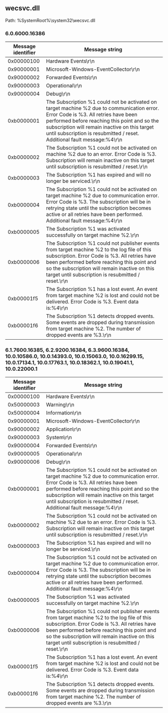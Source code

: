 ## wecsvc.dll

Path: %SystemRoot%\system32\wecsvc.dll

### 6.0.6000.16386

Message identifier | Message string
--- | ---
0x00000100 | Hardware Events\r\n
0x90000001 | Microsoft-Windows-EventCollector\r\n
0x90000002 | Forwarded Events\r\n
0x90000003 | Operational\r\n
0x90000004 | Debug\r\n
0xb0000001 | The Subscription %1 could not be activated on target machine %2 due to communication error.  Error Code is %3.  All retries have been performed before reaching this point and so the subscription will remain inactive on this target until subscription is resubmitted / reset. Additional fault message:%4\r\n
0xb0000002 | The Subscription %1 could not be activated on machine %2 due to an error. Error Code is %3. Subscription will remain inactive on this target until subscription is resubmitted / reset.\r\n
0xb0000003 | The Subscription %1 has expired and will no longer be serviced.\r\n
0xb0000004 | The Subscription %1 could not be activated on target machine %2 due to communication error.  Error Code is %3.  The subscription will be in retrying state until the subscription becomes active or all retries have been performed. Additional fault message:%4\r\n
0xb0000005 | The Subscription %1 was activated successfully on target machine %2.\r\n
0xb0000006 | The Subscription %1 could not publisher events from target machine %2 to the log file of this subscription.  Error Code is %3.  All retries have been performed before reaching this point and so the subscription will remain inactive on this target until subscription is resubmitted / reset.\r\n
0xb00001f5 | The Subscription %1 has a lost event. An event from target machine %2 is lost and could not be delivered. Error Code is %3. Event data is:%4\r\n
0xb00001f6 | The Subscription %1 detects dropped events. Some events are dropped during transmission from target machine %2. The number of dropped events are %3.\r\n

### 6.1.7600.16385, 6.2.9200.16384, 6.3.9600.16384, 10.0.10586.0, 10.0.14393.0, 10.0.15063.0, 10.0.16299.15, 10.0.17134.1, 10.0.17763.1, 10.0.18362.1, 10.0.19041.1, 10.0.22000.1

Message identifier | Message string
--- | ---
0x00000100 | Hardware Events\r\n
0x50000003 | Warning\r\n
0x50000004 | Information\r\n
0x90000001 | Microsoft-Windows-EventCollector\r\n
0x90000002 | Application\r\n
0x90000003 | System\r\n
0x90000004 | Forwarded Events\r\n
0x90000005 | Operational\r\n
0x90000006 | Debug\r\n
0xb0000001 | The Subscription %1 could not be activated on target machine %2 due to communication error.  Error Code is %3.  All retries have been performed before reaching this point and so the subscription will remain inactive on this target until subscription is resubmitted / reset. Additional fault message:%4\r\n
0xb0000002 | The Subscription %1 could not be activated on machine %2 due to an error. Error Code is %3. Subscription will remain inactive on this target until subscription is resubmitted / reset.\r\n
0xb0000003 | The Subscription %1 has expired and will no longer be serviced.\r\n
0xb0000004 | The Subscription %1 could not be activated on target machine %2 due to communication error.  Error Code is %3.  The subscription will be in retrying state until the subscription becomes active or all retries have been performed. Additional fault message:%4\r\n
0xb0000005 | The Subscription %1 was activated successfully on target machine %2.\r\n
0xb0000006 | The Subscription %1 could not publisher events from target machine %2 to the log file of this subscription.  Error Code is %3.  All retries have been performed before reaching this point and so the subscription will remain inactive on this target until subscription is resubmitted / reset.\r\n
0xb00001f5 | The Subscription %1 has a lost event. An event from target machine %2 is lost and could not be delivered. Error Code is %3. Event data is:%4\r\n
0xb00001f6 | The Subscription %1 detects dropped events. Some events are dropped during transmission from target machine %2. The number of dropped events are %3.\r\n
